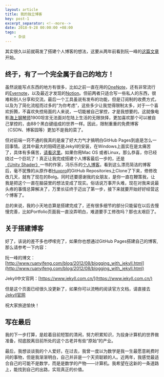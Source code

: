 ```yaml
---
layout: article
title: 我的独立博客
key: post-1
excerpt_separator: <!--more-->
date: 2018-9-28 00:00:00 +08:00
tags: 
    - 杂谈
---
```


其实很久以前就萌发了搭建个人博客的想法，这要从两年前看到阮一峰的[这篇文章](http://www.ruanyifeng.com/blog/2012/08/blogging_with_jekyll.html)开始。

<!--more-->

## 终于，有了一个完全属于自己的地方！

虽然说能写点东西的地方有很多，比如之前一直在用的[OneNote](https://www.onenote.com)，还有非常流行的[Evernote](https://www.evernote.com)，以及最近才发现的[Notion](https://www.notion.so/)。但前两者只适合写一些私人的东西，很难和别人分享和交流。最后一个工具虽说有发布的功能，但是订阅制的收费方式，以及为了简化流程而过多的“为你考虑”，这些多少让我觉得限制太多，对于一个喜欢折腾，不喜欢失控局面的人来说，一切能被自己掌控，才是我想要的。这就像电影[海上钢琴师][1]1900坦言无法面对在陆上生活的无限抉择，更加喜欢那个可以被自己掌控的，由88个黑白键组成的世界一样。因此，限制重重的免费博客（CSDN、博客园等）更加不是我的菜了。

但对前端一窍不通的我真的是废了好大力气才搞明白GitHub Pages到底是怎么一回事情。这其中最大的阻碍还是Jekyll的安装，在Windows上面实在是太痛苦了，具体有多痛苦，[请看这里](https://lloyar.github.io/2018/10/09/toc-with-kramdown-of-jekyll/)。如果你用Mac OS 或者Linux，那么恭喜，你已经绕过一个巨坑了！真正让我完成搭建个人博客最后一步的，还是[《Unity Shader》][2]一书的作家，冯乐乐的[个人博客](http://candycat1992.github.io)。看到这么漂亮简洁的博客后，毫不犹豫的从原作者[Huxpro][3]的GitHub Repositories上Clone了下来，修修改改几天，就有了现在的Bolg。同时还要感谢我的女朋友，是你一直在鞭策我，让我是把这个一直在脑袋里的想法变成了现实。俗话说万事开头难，现在对我来说最头疼的事情总算解决了，万里长征终于迈出了第一步，接下来就要开始好好经营这个博客了。

总的来说，我的小天地总算是搭建完成了，还有很多细节的部分只能留在以后去慢慢完善，比如Portfolio页面我一直没弄明白，难道要手工修改吗？那也太艰巨了。

## 关于搭建博客

好了，该说的差不多也啰嗦完了，如果你也想通过GitHub Pages搭建自己的博客,那么请参考一下内容：

阮一峰的博文：[http://www.ruanyifeng.com/blog/2012/08/blogging_with_jekyll.html](http://www.ruanyifeng.com/blog/2012/08/blogging_with_jekyll.html)

Jekyll中文官网：[https://www.jekyll.com.cn/](https://www.jekyll.com.cn/)

但是这个页面已经很久没更新了，如果你可以流畅的阅读官方文档，请直接去[Jekyll官网](https://jekyllrb.com/)

祝大家旅途愉快！

## 写在最后
我的下一步打算，是趁着目前短暂的清闲，努力积累知识，为投身计算机的世界做准备，彻底脱离目前所处的这个古老并有些“原始”的产业。

最后，我想谈谈我的个人爱好。在过去，我曾一度以为数学是我一生最愿意耗费时间的事物，但是我渐渐明白，自己并非是一个天资聪颖的人。近两年，我感觉最适合自己的可能不是数学，而是是数学的产物——计算机。我希望在这新的一条道路上，能找到自己的出路，实现真正的价值。

[1]: https://zh.wikipedia.org/wiki/%E6%B5%B7%E4%B8%8A%E9%8B%BC%E7%90%B4%E5%B8%AB#%E7%94%B5%E5%BD%B1%E5%8E%9F%E5%A3%B0
[2]: https://candycat1992.github.io/2017/02/22/book-second-edition/
[3]: https://github.com/Huxpro/huxpro.github.io
